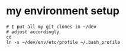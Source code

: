 my environment setup
====================

	# I put all my git clones in ~/dev
	# adjust accordingly
    cd
    ln -s ~/dev/env/etc/profile ~/.bash_profile
